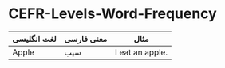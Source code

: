 # CEFR-Levels-Word-Frequency
| لغت انگلیسی | معنی فارسی | مثال |
|--------------|------------|-------|
| Apple        | سیب       | I eat an apple. |
